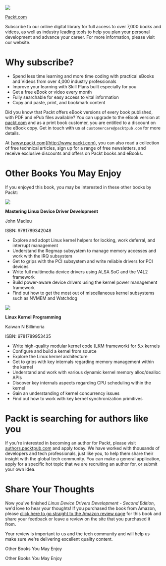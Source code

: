 ![](img/Image87446.jpg)

[Packt.com](http://Packt.com)

Subscribe to our online digital library for full access to over 7,000 books and videos, as well as industry leading tools to help you plan your personal development and advance your career. For more information, please visit our website.

# Why subscribe?

*   Spend less time learning and more time coding with practical eBooks and Videos from over 4,000 industry professionals
*   Improve your learning with Skill Plans built especially for you
*   Get a free eBook or video every month
*   Fully searchable for easy access to vital information
*   Copy and paste, print, and bookmark content

Did you know that Packt offers eBook versions of every book published, with PDF and ePub files available? You can upgrade to the eBook version at [packt.com](http://packt.com) and as a print book customer, you are entitled to a discount on the eBook copy. Get in touch with us at `customercare@packtpub.com` for more details.

At [www.packt.com](http://www.packt.com), you can also read a collection of free technical articles, sign up for a range of free newsletters, and receive exclusive discounts and offers on Packt books and eBooks.

# Other Books You May Enjoy

If you enjoyed this book, you may be interested in these other books by Packt:

[![](img/9781789342048_Cover.png)](https://packt.link/9781789342048)

**Mastering Linux Device Driver Development**

John Madieu

ISBN: 9781789342048

*   Explore and adopt Linux kernel helpers for locking, work deferral, and interrupt management
*   Understand the Regmap subsystem to manage memory accesses and work with the IRQ subsystem
*   Get to grips with the PCI subsystem and write reliable drivers for PCI devices
*   Write full multimedia device drivers using ALSA SoC and the V4L2 framework
*   Build power-aware device drivers using the kernel power management framework
*   Find out how to get the most out of miscellaneous kernel subsystems such as NVMEM and Watchdog

[![](img/9781789953435_Cover.png)](https://packt.link/9781789953435)

**Linux Kernel Programming**

Kaiwan N Billimoria

ISBN: 9781789953435

*   Write high-quality modular kernel code (LKM framework) for 5.x kernels
*   Configure and build a kernel from source
*   Explore the Linux kernel architecture
*   Get to grips with key internals regarding memory management within the kernel
*   Understand and work with various dynamic kernel memory alloc/dealloc APIs
*   Discover key internals aspects regarding CPU scheduling within the kernel
*   Gain an understanding of kernel concurrency issues
*   Find out how to work with key kernel synchronization primitives

# Packt is searching for authors like you

If you're interested in becoming an author for Packt, please visit [authors.packtpub.com](http://authors.packtpub.com) and apply today. We have worked with thousands of developers and tech professionals, just like you, to help them share their insight with the global tech community. You can make a general application, apply for a specific hot topic that we are recruiting an author for, or submit your own idea.

# Share Your Thoughts

Now you've finished *Linux Device Drivers Development - Second Edition*, we'd love to hear your thoughts! If you purchased the book from Amazon, please [click here to go straight to the Amazon review page](https://packt.link/r/1803240067) for this book and share your feedback or leave a review on the site that you purchased it from.

Your review is important to us and the tech community and will help us make sure we're delivering excellent quality content.

Other Books You May Enjoy

Other Books You May Enjoy